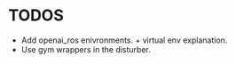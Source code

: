 # TODOS

*   Add openai\_ros enivronments. + virtual env explanation.
*   Use gym wrappers in the disturber.
